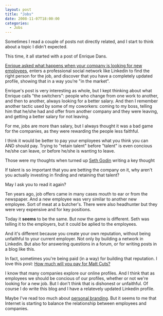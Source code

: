```yaml
---
layout: post
title: "Jobs"
date: 2008-11-07T18:00:00
categories:
  - Jobs
---
```


Sometimes I read a couple of posts not directly related, and I start to think
about a topic I didn't expected.

This time, it all started with a post of Enrique Dans.

[Enrique asked what happens when your company is looking for new employees](http://www.enriquedans.com/2008/11/redes-sociales-profesionales-%C2%BFsabe-tu-empresa-que-te-quieres-ir.html), enters a professional social network like Linkedin to find the right person
for the job, and discover that you have a completely updated profile, showing
that in a way you’re "in the market".

Enrique's post is very interesting as whole, but I kept thinking about what
Enrique calls "the switchers": people who change from one work to another, and
then to another, always looking for a better salary. And then I remember another
tactic used by some of my coworkers: coming to my boss, telling him that he/she
had and offer from another company and they were leaving, and getting a better
salary for not leaving.

For me, jobs are more than salary, but I always thought it was a bad game for
the companies, as they were rewarding the people less faithful.

I think it would be better to pay your employees what you think you can AND
should pay. Trying to "retain talent" before "talent" is even concious he/she
can leave, or before he/she is wanting to leave.

Those were my thoughts when turned up
[Seth Godin](https://sethgodin.typepad.com/seths_blog/2008/11/the-9010-rule-o.html) writing a key thought

If talent is so important that you are betting the company on it, why aren't
you actually investing in finding and retaining that talent?

May I ask you to read it again?

Ten years ago, job offers came in many cases mouth to ear or from the newspaper.
And a new employee was very similar to another new employee. Sort of meat at a
butcher's. There were also headhunter but they were very expensive and for key
positions.

Today it **seems** to be the same. But now
the game is different. Seth was telling it to the employers, but it could be
aplied to the employees.

And it's different because you create your own reputation, without being
unfaithful to your current employer. Not only by building a network in Linkedin.
But also for answering questions in a forum, or for writing posts in a blog like
this.

In fact, sometimes you're being paid (in a way) for building that reputation. I
love this post:
[How much will you pay for Matt Cuts?](http://google.dirson.com/post/3076-cuanto-pagarias-matt-cutts/)

I know that many companies explore our online profiles. And I think that as
employees we should be concious of our profiles, whether or not we're looking
for a new job. But I don't think that is dishonest or unfaithful. Of course I do
write this blog and I have a relatevely updated Linkedin profile.

Maybe I've read too much about [personal branding](http://www.marcapropia.net/blog.html).
But it
seems to me that Internet is starting to balance the relationship between
employees and companies.
